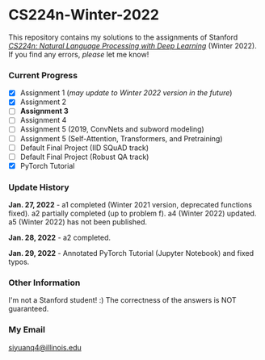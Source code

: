 # CS224n-Winter-2022

This repository contains my solutions to the assignments of Stanford
[*CS224n: Natural Language Processing with Deep Learning*](https://web.stanford.edu/class/cs224n/)
(Winter 2022). If you find any errors, *please*
let me know!

### Current Progress

- [x] Assignment 1 (*may update to Winter 2022 version in the future*)
- [x] Assignment 2
- [ ] **Assignment 3**
- [ ] Assignment 4
- [ ] Assignment 5 (2019, ConvNets and subword modeling)
- [ ] Assignment 5 (Self-Attention, Transformers, and Pretraining)
- [ ] Default Final Project (IID SQuAD track)
- [ ] Default Final Project (Robust QA track)
- [x] PyTorch Tutorial

### Update History

**Jan. 27, 2022** - a1 completed (Winter 2021 version, deprecated functions fixed). a2 partially completed (up to
problem f). a4 (Winter 2022) updated. a5 (Winter 2022) has not been published.

**Jan. 28, 2022** - a2 completed.

**Jan. 29, 2022** - Annotated PyTorch Tutorial (Jupyter Notebook) and fixed typos.

### Other Information

I'm not a Stanford student! :) The correctness of the answers is NOT guaranteed.

### My Email
siyuanq4@illinois.edu

